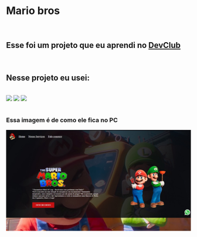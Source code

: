 <h1>Mario bros </h1>
<br>
<h2> Esse foi um projeto que eu aprendi no <a href="https://rodolfomori.com.br/devclub">DevClub</a></h2>
<br>

<h2> Nesse projeto eu usei: </h2>
<br>

<img src="https://img.shields.io/badge/HTML5-E34F26?style=for-the-badge&logo=html5&logoColor=white">
<img src="https://img.shields.io/badge/CSS3-1572B6?style=for-the-badge&logo=css3&logoColor=white">
<img src="https://img.shields.io/badge/JavaScript-F7DF1E?style=for-the-badge&logo=javascript&logoColor=black">
<br>
<br>
<h3>Essa imagem é de como ele fica no PC</h3>



<img src="https://github.com/Ruan77776/porjeto--irm-os-mario/blob/main/Captura%20de%20tela_29-12-2024_121625_127.0.0.1.jpeg?raw=true">
